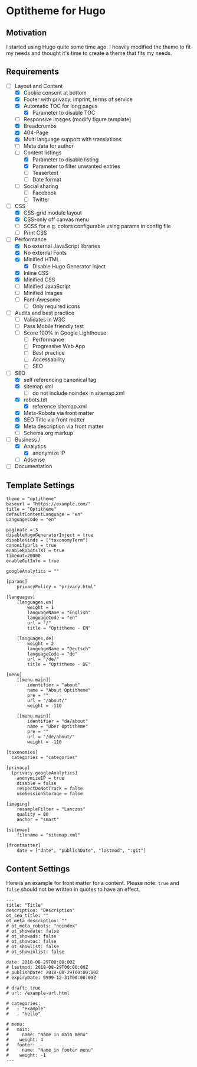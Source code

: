 # Optitheme for Hugo

## Motivation

I started using Hugo quite some time ago. I heavily modified the theme to fit my needs and thought it's time to create a theme that fits my needs.

## Requirements

- [ ] Layout and Content
	- [x] Cookie consent at bottom
	- [x] Footer with privacy, imprint, terms of service
	- [x] Automatic TOC for long pages
		- [x] Parameter to disable TOC
	- [ ] Responsive images (modify figure template)
	- [x] Breadcrumbs
	- [x] 404-Page
	- [x] Multi language support with translations
	- [ ] Meta data for author
	- [ ] Content listings
		- [x] Parameter to disable listing
		- [x] Parameter to filter unwanted entries
		- [ ] Teasertext
		- [ ] Date format
	- [ ] Social sharing
		- [ ] Facebook
		- [ ] Twitter

- [ ] CSS
	- [x] CSS-grid module layout
	- [x] CSS-only off canvas menu
	- [ ] SCSS for e.g. colors configurable using params in config file
	- [ ] Print CSS

- [ ] Performance
	- [x] No external JavaScript libraries
	- [x] No external Fonts
	- [x] Minified HTML
		- [x] Disable Hugo Generator inject
	- [x] Inline CSS	
	- [x] Minified CSS
	- [ ] Minified JavaScript
	- [ ] Minified Images	
	- [ ] Font-Awesome
		- [ ] Only required icons

- [ ] Audits and best practice
	- [ ] Validates in W3C
	- [ ] Pass Mobile friendly test
	- [ ] Score 100% in Google Lighthouse
		- [ ] Performance
		- [ ] Progressive Web App
		- [ ] Best practice
		- [ ] Accessability
		- [ ] SEO 

- [ ] SEO
	- [x] self referencing canonical tag
	- [x] sitemap.xml	
		- [ ] do not include noindex in sitemap.xml
	- [x] robots.txt
		- [x] reference sitemap.xml
	- [x] Meta-Robots via front matter
	- [x] SEO Title via front matter
	- [x] Meta description via front matter
	- [ ] Schema.org markup

- [ ] Business / 
	- [x] Analytics
		- [x] anonymize IP
	- [ ] Adsense
	
- [ ] Documentation

## Template Settings

```
theme = "optitheme"
baseurl = "https://example.com/"
title = "Optitheme"
defaultContentLanguage = "en"
LanguageCode = "en"

paginate = 3
disableHugoGeneratorInject = true
disableKinds = ["taxonomyTerm"]
canonifyurls = true
enableRobotsTXT = true
timeout=20000
enableGitInfo = true

googleAnalytics = ""

[params]
	privacyPolicy = "privacy.html"

[languages]
    [languages.en]
		weight = 1
        languageName = "English"
        languageCode = "en"
		url = "/"		
		title = "Optitheme - EN"

    [languages.de]
		weight = 2
        languageName = "Deutsch"
        languageCode = "de"
        url = "/de/"
		title = "Optitheme - DE"	
		
[menu]
	[[menu.main]]
		identifier = "about"
		name = "About Optitheme"
		pre = ""
		url = "/about/"
		weight = -110

	[[menu.main]]
		identifier = "de/about"
		name = "Über Optitheme"
		pre = ""
		url = "/de/about/"
		weight = -110	

[taxonomies]
  categories = "categories"	
		
[privacy]
  [privacy.googleAnalytics]
    anonymizeIP = true
    disable = false
    respectDoNotTrack = false
    useSessionStorage = false

[imaging]
	resampleFilter = "Lanczos"
	quality = 80
	anchor = "smart" 
	
[sitemap]
	filename = "sitemap.xml"
	
[frontmatter]
	date = ["date", "publishDate", "lastmod", ":git"]
```


## Content Settings

Here is an example for front matter for a content. Please note: `true` and `false` should not be written in quotes to have an effect.

```
---
title: "Title"
description: "Description"
ot_seo_title: ""
ot_meta_description: ""
# ot_meta_robots: "noindex"
# ot_showdate: false
# ot_showads: false
# ot_showtoc: false
# ot_showlist: false
# ot_showinlist: false

date: 2018-08-29T00:00:00Z
# lastmod: 2018-08-29T00:00:00Z
# publishDate: 2018-08-29T00:00:00Z
# expiryDate: 9999-12-31T00:00:00Z

# draft: true
# url: /example-url.html

# categories:
#   - "example"
#   - "hello"

# menu:
#   main:
#     name: "Name in main menu"
#    weight: 4
#   footer:
#     name: "Name in footer menu"
#    weight: -1
---
```
